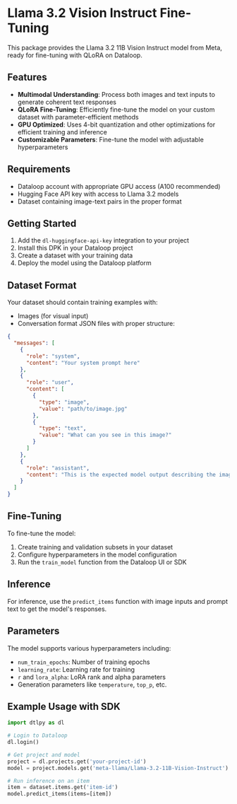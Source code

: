 # Llama 3.2 Vision Instruct Fine-Tuning

This package provides the Llama 3.2 11B Vision Instruct model from Meta, ready for fine-tuning with QLoRA on Dataloop.

## Features

- **Multimodal Understanding**: Process both images and text inputs to generate coherent text responses
- **QLoRA Fine-Tuning**: Efficiently fine-tune the model on your custom dataset with parameter-efficient methods
- **GPU Optimized**: Uses 4-bit quantization and other optimizations for efficient training and inference
- **Customizable Parameters**: Fine-tune the model with adjustable hyperparameters

## Requirements

- Dataloop account with appropriate GPU access (A100 recommended)
- Hugging Face API key with access to Llama 3.2 models
- Dataset containing image-text pairs in the proper format

## Getting Started

1. Add the `dl-huggingface-api-key` integration to your project
2. Install this DPK in your Dataloop project
3. Create a dataset with your training data
4. Deploy the model using the Dataloop platform

## Dataset Format

Your dataset should contain training examples with:

- Images (for visual input)
- Conversation format JSON files with proper structure:
```json
{
  "messages": [
    {
      "role": "system",
      "content": "Your system prompt here"
    },
    {
      "role": "user",
      "content": [
        {
          "type": "image",
          "value": "path/to/image.jpg"
        },
        {
          "type": "text",
          "value": "What can you see in this image?"
        }
      ]
    },
    {
      "role": "assistant",
      "content": "This is the expected model output describing the image."
    }
  ]
}
```

## Fine-Tuning

To fine-tune the model:

1. Create training and validation subsets in your dataset
2. Configure hyperparameters in the model configuration
3. Run the `train_model` function from the Dataloop UI or SDK

## Inference

For inference, use the `predict_items` function with image inputs and prompt text to get the model's responses.

## Parameters

The model supports various hyperparameters including:
- `num_train_epochs`: Number of training epochs
- `learning_rate`: Learning rate for training
- `r` and `lora_alpha`: LoRA rank and alpha parameters
- Generation parameters like `temperature`, `top_p`, etc.

## Example Usage with SDK

```python
import dtlpy as dl

# Login to Dataloop
dl.login()

# Get project and model
project = dl.projects.get('your-project-id')
model = project.models.get('meta-llama/Llama-3.2-11B-Vision-Instruct')

# Run inference on an item
item = dataset.items.get('item-id')
model.predict_items(items=[item])
``` 